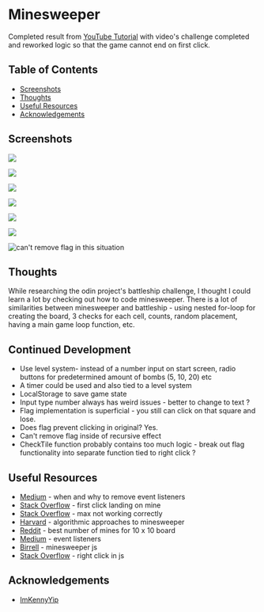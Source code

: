 # Minesweeper

Completed result from [YouTube Tutorial](https://youtu.be/AfhfAxKFP-s) with video's challenge completed and reworked logic so that the game cannot end on first click. 

## Table of Contents

- [Screenshots](#screenshots)
- [Thoughts](#thoughts)
- [Useful Resources](#useful-resources)
- [Acknowledgements](#acknowledgements)

## Screenshots

![](minesweeper-start-screen.png)

![](minesweeper-first-click.png)

![](minesweeper-game-over.png)

![](minesweeper-recursion.png)

![](minesweeper-using-flags-1.png)

![](minesweeper-using-flags-2.png)

![](flag-edge-case.png "can't remove flag in this situation")

## Thoughts

While researching the odin project's battleship challenge, I thought I could learn a lot by checking out how to code minesweeper. 
There is a lot of similarities between minesweeper and battleship - using nested for-loop for creating the board, 3 checks for each cell, counts, random placement, having a main game loop function, etc.

## Continued Development

- Use level system- instead of a number input on start screen, radio buttons for predetermined amount of bombs (5, 10, 20) etc
- A timer could be used and also tied to a level system
- LocalStorage to save game state 
- Input type number always has weird issues - better to change to text ?
- Flag implementation is superficial - you still can click on that square and lose.  
- Does flag prevent clicking in original? Yes.  
- Can't remove flag inside of recursive effect
- CheckTile function probably contains too much logic - break out flag functionality into separate function tied to right click ?

## Useful Resources

- [Medium](https://evayde.medium.com/when-and-why-to-remove-event-listeners-in-javascript-cc7a19cb5072) - when and why to remove event listeners
- [Stack Overflow](https://stackoverflow.com/questions/56310170/how-to-solve-the-problem-of-stepping-on-mine-the-first-step-clicking-in-mineswee) - first click landing on mine
- [Stack Overflow](https://stackoverflow.com/questions/32936352/html-number-input-min-and-max-not-working-properly) - max not working correctly
- [Harvard](https://dash.harvard.edu/bitstream/handle/1/14398552/BECERRA-SENIORTHESIS-2015.pdf) - algorithmic approaches to minesweeper
- [Reddit](https://www.reddit.com/r/Minesweeper/comments/cw3oyp/what_is_the_best_number_of_mines_for_10x10_board/) - best number of mines for 10 x 10 board
- [Medium](https://medium.com/@bigcatplichta/javascript-use-bind-to-dynamically-add-and-remove-event-listeners-d6b443877a73) - event listeners
- [Birrell](http://birrell.org/andrew/minesweeper/) - minesweeper js
- [Stack Overflow](https://stackoverflow.com/questions/4235426/how-can-i-capture-the-right-click-event-in-javascript) - right click in js

## Acknowledgements

- [ImKennyYip](https://github.com/ImKennyYip) 
